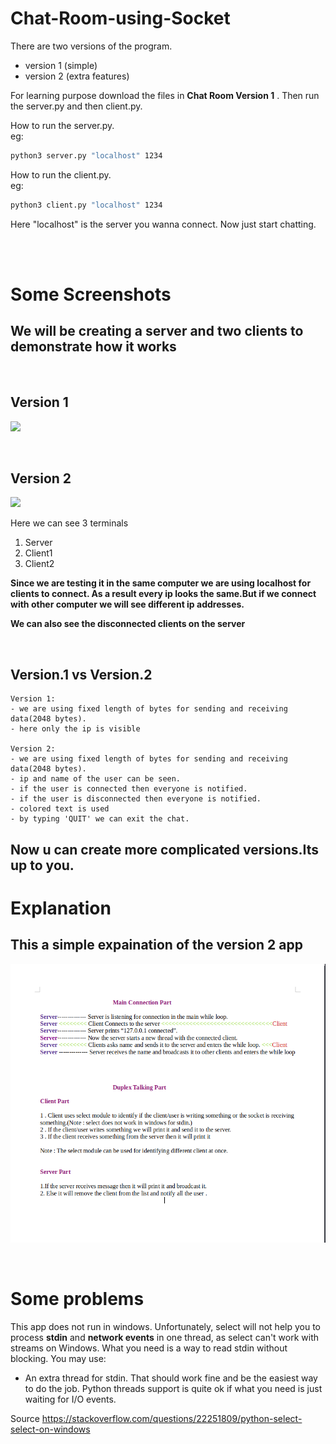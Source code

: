 # Chat-Room-using-Socket

There are two versions of the program.
- version 1 (simple)
- version 2 (extra features)

For learning purpose download the files in **Chat Room Version 1** .
Then run the server.py and then client.py.


How to run the server.py.  
eg:
```cmd
python3 server.py "localhost" 1234
```



How to run the client.py.  
eg:
```cmd
python3 client.py "localhost" 1234
```
Here "localhost" is the server you wanna connect.
Now just start chatting.

<br>
<br>

# Some Screenshots

## We will be creating a server and two clients to demonstrate how it works
<br>

## Version 1

![](images/v1/gif01.gif)

<br>

## Version 2

![](images/v2/gif02.gif)



Here we can see 3 terminals

1. Server
2. Client1
3. Client2


**Since we are testing it in the same computer we are using localhost for clients to connect. As a result every ip looks the same.But if we connect with other computer we will see different ip addresses.**

**We can also see the disconnected clients on the server**

<br>



## Version.1 vs Version.2

    Version 1:
    - we are using fixed length of bytes for sending and receiving data(2048 bytes).
    - here only the ip is visible

    Version 2:
    - we are using fixed length of bytes for sending and receiving data(2048 bytes).
    - ip and name of the user can be seen.
    - if the user is connected then everyone is notified.
    - if the user is disconnected then everyone is notified.
    - colored text is used
    - by typing 'QUIT' we can exit the chat.

## Now u can create more complicated versions.Its up to you.


# Explanation

## This a simple expaination of the version 2 app

![](images/v2/image02.png)

<br>

# **Some problems**
This app does not run in windows.
Unfortunately, select will not help you to process **stdin** and **network events** in one thread, as select can't work with streams on Windows. What you need is a way to read stdin without blocking. You may use:

- An extra thread for stdin. That should work fine and be the easiest way to do the job. Python threads support is quite ok if what you need is just waiting for I/O events.

Source https://stackoverflow.com/questions/22251809/python-select-select-on-windows
